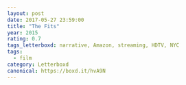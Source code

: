 ```yaml
---
layout: post 
date: 2017-05-27 23:59:00
title: "The Fits"
year: 2015
rating: 0.7
tags_letterboxd: narrative, Amazon, streaming, HDTV, NYC
tags:
  - film
category: Letterboxd
canonical: https://boxd.it/hvA9N
---
```


